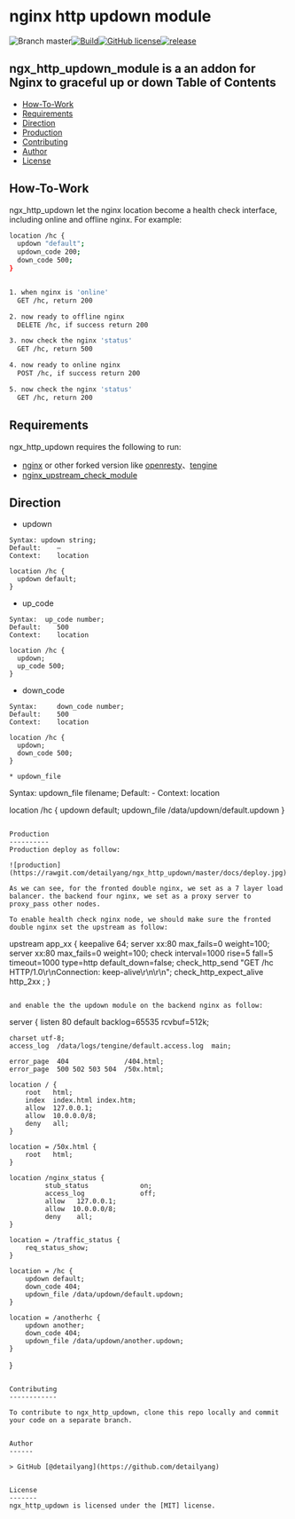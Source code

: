 # nginx http updown module
![Branch master](https://img.shields.io/badge/branch-master-brightgreen.svg?style=flat-square)[![Build](https://api.travis-ci.org/detailyang/ngx_http_updown.svg)](https://travis-ci.org/detailyang/ngx_http_updown)[![GitHub license](https://img.shields.io/badge/license-MIT-blue.svg)](https://raw.githubusercontent.com/detailyang/ngx_http_updown/master/LICENSE)[![release](https://img.shields.io/github/release/detailyang/ngx_http_updown.svg)](https://github.com/detailyang/ngx_http_updown/releases)

ngx_http_updown_module is a an addon for Nginx to graceful up or down
Table of Contents
-----------------
* [How-To-Work](#how-to-work)
* [Requirements](#requirements)
* [Direction](#direction)
* [Production](#production)
* [Contributing](#contributing)
* [Author](#author)
* [License](#license)


How-To-Work
----------------

ngx_http_updown let the nginx location become a health check interface, including online and offline nginx.
For example:

```bash
location /hc {
  updown "default";
  updown_code 200;
  down_code 500;
}


1. when nginx is 'online'
  GET /hc, return 200

2. now ready to offline nginx
  DELETE /hc, if success return 200

3. now check the nginx 'status'
  GET /hc, return 500

4. now ready to online nginx
  POST /hc, if success return 200

5. now check the nginx 'status'
  GET /hc, return 200
```

Requirements
------------

ngx_http_updown requires the following to run:

 * [nginx](http://nginx.org/) or other forked version like [openresty](http://openresty.org/)、[tengine](http://tengine.taobao.org/)
 * [nginx_upstream_check_module](https://github.com/yaoweibin/nginx_upstream_check_module)


Direction
------------
* updown

```
Syntax:	updown string;
Default:	—
Context:	location

location /hc {
  updown default;
}
```

* up_code

```
Syntax:	 up_code number;
Default:	500
Context:	location

location /hc {
  updown;
  up_code 500;
}
```

* down_code

```
Syntax:     down_code number;
Default:	500
Context:	location

location /hc {
  updown;
  down_code 500;
}

* updown_file

```
Syntax:     updown_file filename;
Default:    -
Context:    location

location /hc {
  updown default;
  updown_file /data/updown/default.updown
}
```

Production
----------
Production deploy as follow:

![production](https://rawgit.com/detailyang/ngx_http_updown/master/docs/deploy.jpg)

As we can see, for the fronted double nginx, we set as a 7 layer load balancer. the backend four nginx, we set as a proxy server to proxy_pass other nodes.

To enable health check nginx node, we should make sure the fronted double nginx set the upstream as follow:

```
upstream app_xx {
    keepalive 64;
    server xx:80  max_fails=0 weight=100;
    server xx:80 max_fails=0 weight=100;
    check interval=1000 rise=5 fall=5 timeout=1000 type=http default_down=false;
    check_http_send "GET /hc HTTP/1.0\r\nConnection: keep-alive\r\n\r\n";
    check_http_expect_alive http_2xx ;
}
```

and enable the the updown module on the backend nginx as follow:

```
server {
    listen       80 default backlog=65535 rcvbuf=512k;

    charset utf-8;
    access_log  /data/logs/tengine/default.access.log  main;

    error_page  404              /404.html;
    error_page  500 502 503 504  /50x.html;

    location / {
        root   html;
        index  index.html index.htm;
        allow  127.0.0.1;
        allow  10.0.0.0/8;
        deny   all;
    }

    location = /50x.html {
        root   html;
    }

    location /nginx_status {
             stub_status             on;
             access_log              off;
             allow   127.0.0.1;
             allow  10.0.0.0/8;
             deny    all;
    }

    location = /traffic_status {
        req_status_show;
    }

    location = /hc {
        updown default;
        down_code 404;
        updown_file /data/updown/default.updown;
    }

    location = /anotherhc {
        updown another;
        down_code 404;
        updown_file /data/updown/another.updown;
    }
}
```

Contributing
------------

To contribute to ngx_http_updown, clone this repo locally and commit your code on a separate branch.


Author
------

> GitHub [@detailyang](https://github.com/detailyang)


License
-------
ngx_http_updown is licensed under the [MIT] license.
